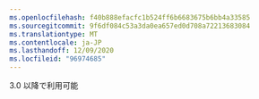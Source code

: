 ```yaml
---
ms.openlocfilehash: f40b888efacfc1b524ff6b6683675b6bb4a33585
ms.sourcegitcommit: 9f6df084c53a3da0ea657ed0d708a72213683084
ms.translationtype: MT
ms.contentlocale: ja-JP
ms.lasthandoff: 12/09/2020
ms.locfileid: "96974685"
---
```

3\.0 以降で利用可能
